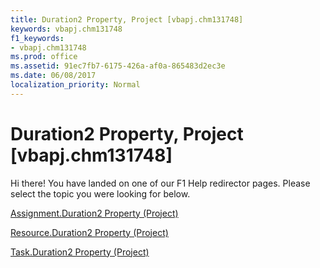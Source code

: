 ```yaml
---
title: Duration2 Property, Project [vbapj.chm131748]
keywords: vbapj.chm131748
f1_keywords:
- vbapj.chm131748
ms.prod: office
ms.assetid: 91ec7fb7-6175-426a-af0a-865483d2ec3e
ms.date: 06/08/2017
localization_priority: Normal
---
```



# Duration2 Property, Project [vbapj.chm131748]

Hi there! You have landed on one of our F1 Help redirector pages. Please select the topic you were looking for below.

[Assignment.Duration2 Property (Project)](http://msdn.microsoft.com/library/d51247c6-1270-ba93-13ac-7b5dabb38ccd%28Office.15%29.aspx)

[Resource.Duration2 Property (Project)](http://msdn.microsoft.com/library/cc027824-0b36-0f7b-10fd-7ebaa030bc08%28Office.15%29.aspx)

[Task.Duration2 Property (Project)](http://msdn.microsoft.com/library/6c6888f8-ec23-051d-abd0-4fb39aaf72ed%28Office.15%29.aspx)


